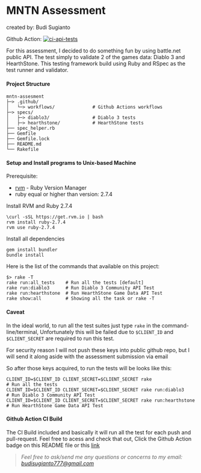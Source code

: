 # MNTN  Assessment
created by: Budi Sugianto

Github Action: [![ci-api-tests](https://github.com/mcbuddy/mntn_assessment/actions/workflows/ci-api-tests.yaml/badge.svg)](https://github.com/mcbuddy/mntn_assessment/actions/workflows/ci-api-tests.yaml)

For this assessment, I decided to do something fun by using battle.net public API. The test simply to validate 2 of the games data: Diablo 3 and HearthStone.
This testing framework build using Ruby and RSpec as the test runner and validator.


#### Project Structure

    mntn-assesment
    ├─> .github/
    │   └─> workflows/              # Github Actions workflows 
    ├─> specs/
    │   ├─> diablo3/                # Diablo 3 tests
    │   ├─> hearthstone/            # HearthStone tests    
    ├── spec_helper.rb
    ├── Gemfile
    ├── Gemfile.lock
    ├── README.md
    └── Rakefile

#### Setup and Install programs to Unix-based Machine
Prerequisite:
- [rvm](https://rvm.io/rvm/install) - Ruby Version Manager
- ruby equal or higher than version: 2.7.4

Install RVM and Ruby 2.7.4
```
\curl -sSL https://get.rvm.io | bash
rvm install ruby-2.7.4
rvm use ruby-2.7.4
```

Install all dependencies 
```
gem install bundler
bundle install
```

Here is the list of the commands that available on this project:
```
$> rake -T
rake run:all_tests    # Run all the tests [default]
rake run:diablo3      # Run Diablo 3 Community API Test
rake run:hearthstone  # Run HearthStone Game Data API Test
rake show:all         # Showing all the task or rake -T
```

#### Caveat 
In the ideal world, to run all the test suites just type `rake` in the command-line/terminal, 
Unfortunately this will be failed due to `$CLIENT_ID` and `$CLIENT_SECRET` are required to run this test. 

For security reason I will not push these keys into public github repo, but I will send it along aside with the assessment submission via email

So after those keys acquired, to run the tests will be looks like this: 
```
CLIENT_ID=$CLIENT_ID CLIENT_SECRET=$CLIENT_SECRET rake                  # Run all the tests
CLIENT_ID=$CLIENT_ID CLIENT_SECRET=$CLIENT_SECRET rake run:diablo3      # Run Diablo 3 Community API Test
CLIENT_ID=$CLIENT_ID CLIENT_SECRET=$CLIENT_SECRET rake run:hearthstone  # Run HearthStone Game Data API Test
```

#### Github Action CI Build
The CI Build included and basically it will run all the test for each push and pull-request. 
Feel free to acess and check that out, Click the Github Action badge on this README file or this [link](https://github.com/mcbuddy/mntn_assessment/actions/workflows/ci-api-tests.yaml) 


 > *Feel free to ask/send me any questions or concerns to my email: budisugianto777@gmail.com*
